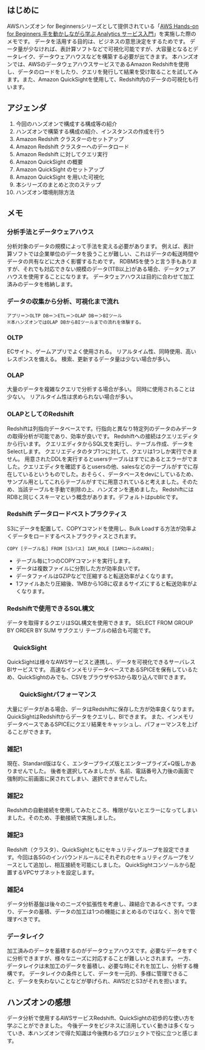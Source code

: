 <!--
title:   AWS Hands-on for Beginners　手を動かしなら学ぶ Analytics サービス入門：学習メモ
tags:    AWS,Redshift,QuickSight,ハンズオン
id:      
private: false
-->

## はじめに

AWSハンズオン for Beginnersシリーズとして提供されている「[AWS Hands-on for Beginners 手を動かしながら学ぶ Analytics サービス入門](https://pages.awscloud.com/JAPAN-event-OE-Hands-on-for-Beginners-Analytics-2022-reg-event.html?trk=aws_introduction_page)」を実施した際のメモです。
データを活用する目的は、ビジネスの意思決定をするためです。
データ量が少なければ、表計算ソフトなどで可視化可能ですが、大容量となるとデータレイク、データウェアハウスなどを構築する必要が出てきます。
本ハンズオンでは、AWSのデータウェアハウスサービスであるAmazon Redshiftを使用し、データのロードをしたり、クエリを発行して結果を受け取ることを試してみます。また、Amazon QuickSightを使用して、Redshift内のデータの可視化も行います。

## アジェンダ

1. 今回のハンズオンで構成する構成等の紹介
2. ハンズオンで構築する構成の紹介、インスタンスの作成を行う
3. Amazon Redshift クラスターのセットアップ
4. Amazon Redshift クラスターへのデータロード
5. Amazon Redshift に対してクエリ実行
6. Amazon QuickSight の概要
7. Amazon QuickSight のセットアップ
8. Amazon QuickSight を用いた可視化
9. 本シリーズのまとめと次のステップ
10. ハンズオン環境削除方法

## メモ

### 分析手法とデータウェアハウス

分析対象のデータの規模によって手法を変える必要があります。
例えば、表計算ソフトでは企業単位のデータを扱うことが難しい、これはデータの転送時間やデータの共有などに大きく影響するためです。
RDBMSを使うと言う手もありますが、それでも対応できない規模のデータ(1TB以上)がある場合、データウェアハウスを使用することになります。
データウェアハウスは目的に合わせて加工済みのデータを格納します。

### データの収集から分析、可視化まで流れ

```
アプリ＝＞OLTP DB＝＞ETL＝＞OLAP DB＝＞BIツール
※本ハンズオンではOLAP DBからBIツールまでの流れを体験する。
```

### OLTP

ECサイト、ゲームアプリでよく使用される。
リアルタイム性、同時使用、高いレスポンスを備える。
検索、更新するデータ量は少ない場合が多い。

### OLAP

大量のデータを複雑なクエリで分析する場合が多い。
同時に使用されることは少ない。
リアルタイム性は求められない場合が多い。

### OLAPとしてのRedshift

Redshiftは列指向データベースです。行指向と異なり特定列のデータのみデータの取得分析が可能であり、効率が良いです。
Redshiftへの接続はクエリエディタから行います。
クエリエディタからSQL文を実行し、テーブル作成、データをSelectします。
クエリエディタのタブ1つに対して、クエリは1つしか実行できません。
用意されたDDLを実行するとusersテーブルはすでにあるとエラーがでました。クエリエディタを確認するとusersの他、salesなどのテーブルがすでに存在しているというものでした。おそらく、データベースをdevにしているため、サンプル用としてこれらテーブルがすでに用意されていると考えました。そのため、当該テーブルを手動で削除の上、ハンズオンを進めました。
RedshiftにはRDBと同じくスキーマという概念があります。デフォルトはpublicです。

### Redshift データロードベストプラクティス

S3にデータを配置して、COPYコマンドを使用し、Bulk Loadする方法が効率よくデータをロードするベストプラクティスとされます。

```
COPY [テーブル名] FROM [S3パス] IAM_ROLE [IAMロールのARN];
```

- テーブル毎に1つのCOPYコマンドを実行します。
- データは複数ファイルに分割した方が効率良いです。
- データファイルはGZIPなどで圧縮すると転送効率がよくなります。
- 1ファイルあたり圧縮後、1MBから1GBに収まるサイズにすると転送効率がよくなります。

### Redshiftで使用できるSQL構文

データを取得するクエリはSQL構文を使用できます。
SELECT
FROM
GROUP BY
ORDER BY
SUM
サブクエリ
テーブルの結合も可能です。

### 　QuickSight

QuickSightは様々なAWSサービスと連携し、データを可視化できるサーバレスBIサービスです。
高速なインメモリデータベースであるSPICEを保有しているため、QuickSightのみでも、CSVをブラウザやS3から取り込んでBIできます。

### 　　QuickSightパフォーマンス

大量にデータがある場合、データはRedshiftに保存した方が効率良くなります。QuickSightはRedshiftからデータをクエリし、BIできます。
また、インメモリデータベースであるSPICEにクエリ結果をキャッシュし、パフォーマンスを上げることができます。

### 雑記1

現在、Standard版はなく、エンタープライズ版とエンタープライズ+Q版しかありませんでした。
後者を選択してみましたが、名前、電話番号入力後の画面で強制的に前画面に戻されてしまい、選択できませんでした。

### 雑記2

Redshiftの自動接続を使用してみたところ、権限がないとエラーになってしまいました。そのため、手動接続で実施しました。

### 雑記3

Redshift（クラスタ）、QuickSightともにセキュリティグループを設定できます。今回は各SGのインバウンドルールにそれぞれのセキュリティグループをソースとして追加し、相互接続を可能にしました。
QuickSightコンソールから配置するVPCサブネットを設定します。

### 雑記4

データ分析基盤は後々のニーズや拡張性を考慮し、疎結合であるべきです。つまり、データの蓄積、データの加工は1つの機能にまとめるのではなく、別々で管理すべきです。

### データレイク

加工済みのデータを蓄積するのがデータウェアハウスです。必要なデータをすぐに分析できますが、様々なニーズに対応することが難しいとされます。
一方、データレイクは未加工のデータを蓄積し、必要な時にそれを加工し、分析する機構です。
データレイクの条件として、データを一元的、多様に管理できること、データを失わないことなどが挙げられ、AWSだとS3がそれを担います。

## ハンズオンの感想

データ分析で使用するAWSサービスRedshift、QuickSightの初歩的な使い方を学ぶことができました。
今後データをビジネスに活用していく動きは多くなっていき、本ハンズオンで得た知識は今後携わるプロジェクトで役に立つと感じます。